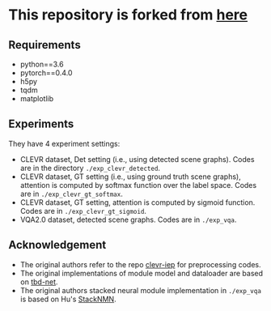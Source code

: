 # This repository is forked from [here](https://github.com/shijx12/XNM-Net)

## Requirements
- python==3.6
- pytorch==0.4.0
- h5py 
- tqdm
- matplotlib


## Experiments
They have 4 experiment settings:
- CLEVR dataset, Det setting (i.e., using detected scene graphs). Codes are in the directory `./exp_clevr_detected`.
- CLEVR dataset, GT setting (i.e., using ground truth scene graphs), attention is computed by softmax function over the label space. Codes are in `./exp_clevr_gt_softmax`.
- CLEVR dataset, GT setting, attention is computed by sigmoid function. Codes are in `./exp_clevr_gt_sigmoid`.
- VQA2.0 dataset, detected scene graphs. Codes are in `./exp_vqa`.


## Acknowledgement
- The original authors refer to the repo [clevr-iep](https://github.com/facebookresearch/clevr-iep) for preprocessing codes.
- The original implementations of module model and dataloader are based on [tbd-net](https://github.com/davidmascharka/tbd-nets).
- The original authors stacked neural module implementation in `./exp_vqa` is based on Hu's [StackNMN](https://github.com/ronghanghu/snmn).

